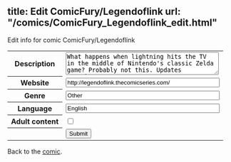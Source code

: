 title: Edit ComicFury/Legendoflink
url: "/comics/ComicFury_Legendoflink_edit.html"
---
Edit info for comic ComicFury/Legendoflink

<form name="comic" action="http://gaepostmail.appspot.com/comic/" method="post">
<table class="comicinfo">
<tr>
<th>Description</th><td><textarea name="description" cols="40" rows="3">What happens when lightning hits the TV in the middle of Nintendo's classic Zelda game? Probably not this. Updates Tue/Thu/Sat.</textarea></td>
</tr>
<tr>
<th>Website</th><td><input type="text" name="url" value="http://legendoflink.thecomicseries.com/" size="40"/></td>
</tr>
<tr>
<th>Genre</th><td><input type="text" name="genre" value="Other" size="40"/></td>
</tr>
<tr>
<th>Language</th><td><input type="text" name="language" value="English" size="40"/></td>
</tr>
<tr>
<th>Adult content</th><td><input type="checkbox" name="adult" value="adult" /></td>
</tr>
<tr>
<th></th><td>
<input type="hidden" name="comic" value="ComicFury_Legendoflink" />
<input type="submit" name="submit" value="Submit" />
</td>
</tr>
</table>
</form>

Back to the [comic](ComicFury_Legendoflink.html).
